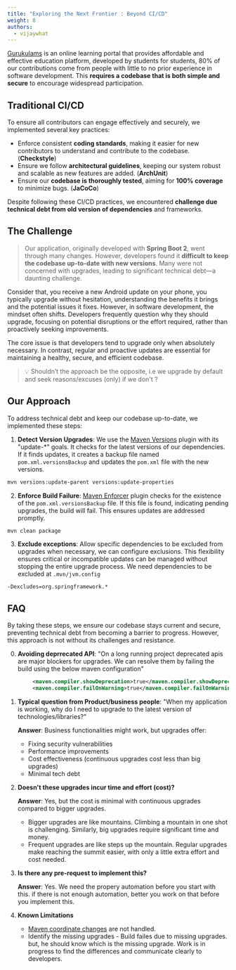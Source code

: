```yaml
---
title: "Exploring the Next Frontier : Beyond CI/CD"
weight: 8
authors:
  - vijaywhat
---
```


[Gurukulams](https://gurukulams.com/) is an online learning portal that provides affordable and effective education platform, developed by students for students, 80% of our contributions come from people with little to no prior experience in software development. This **requires a codebase that is both simple and secure** to encourage widespread participation.

## Traditional CI/CD

To ensure all contributors can engage effectively and securely, we implemented several key practices:

- Enforce consistent **coding standards**, making it easier for new contributors to understand and contribute to the codebase. (**Checkstyle**)
- Ensure we follow **architectural guidelines**, keeping our system robust and scalable as new features are added. (**ArchUnit**)
- Ensure our **codebase is thoroughly tested**, aiming for **100% coverage** to minimize bugs. (**JaCoCo**)

Despite following these CI/CD practices, we encountered **challenge due technical debt from old version of dependencies** and frameworks.

## The Challenge

> Our application, originally developed with **Spring Boot 2**, went through many changes. However, developers found it **difficult to keep the codebase up-to-date with new versions**. Many were not concerned with upgrades, leading to significant technical debt—a daunting challenge.

Consider that, you receive a new Android update on your phone, you typically upgrade without hesitation, understanding the benefits it brings and the potential issues it fixes. However, in software development, the mindset often shifts. Developers frequently question why they should upgrade, focusing on potential disruptions or the effort required, rather than proactively seeking improvements.

The core issue is that developers tend to upgrade only when absolutely necessary. In contrast, regular and proactive updates are essential for maintaining a healthy, secure, and efficient codebase. 

> 💡 Shouldn’t the approach be the opposite, i.e we upgrade by default and seek reasons/excuses (only) if we don't ?

## Our Approach

To address technical debt and keep our codebase up-to-date, we implemented these steps:

1. **Detect Version Upgrades**: We use the [Maven Versions](https://www.mojohaus.org/versions/versions-maven-plugin/index.html) plugin with its "update-*" goals. It checks for the latest versions of our dependencies. If it finds updates, it creates a backup file named `pom.xml.versionsBackup` and updates the `pom.xml` file with the new versions.

```sh
mvn versions:update-parent versions:update-properties
```
  
2. **Enforce Build Failure**: [Maven Enforcer](https://maven.apache.org/enforcer/maven-enforcer-plugin/usage.html) plugin checks for the existence of the `pom.xml.versionsBackup` file. If this file is found, indicating pending upgrades, the build will fail. This ensures updates are addressed promptly.

```sh
mvn clean package
```

3. **Exclude exceptions**: Allow specific dependencies to be excluded from upgrades when necessary, we can configure exclusions. This flexibility ensures critical or incompatible updates can be managed without stopping the entire upgrade process. We need dependencies to be excluded at `.mvn/jvm.config`

```shell
-Dexcludes=org.springframework.*
```

## FAQ

By taking these steps, we ensure our codebase stays current and secure, preventing technical debt from becoming a barrier to progress. However, this approach is not without its challenges and resistance.

0. **Avoiding deprrecated API**: "On a long running project deprecated apis are major blockers for upgrades. We can resolve them by failing the build using the below maven configuration"
```xml
		<maven.compiler.showDeprecation>true</maven.compiler.showDeprecation>
		<maven.compiler.failOnWarning>true</maven.compiler.failOnWarning>

```

1. **Typical question from Product/business people**: "When my application is working, why do I need to upgrade to the latest version of technologies/libraries?"
   
   **Answer**: Business functionalities might work, but upgrades offer:
   - Fixing security vulnerabilities
   - Performance improvements
   - Cost effectiveness (continuous upgrades cost less than big upgrades)
   - Minimal tech debt

2. **Doesn't these upgrades incur time and effort (cost)?**
   
   **Answer**: Yes, but the cost is minimal with continuous upgrades compared to bigger upgrades.
   - Bigger upgrades are like mountains. Climbing a mountain in one shot is challenging. Similarly, big upgrades require significant time and money.
   - Frequent upgrades are like steps up the mountain. Regular upgrades make reaching the summit easier, with only a little extra effort and cost needed.

3. **Is there any pre-request to implement this?**

   **Answer**: Yes. We need the propery automation before you start with this. if there is not enough automation, better you work on that before you implement this.

4. **Known Limitations**
   - [Maven coordinate changes](https://mvnrepository.com/artifact/io.jsonwebtoken/jjwt) are not handled.
   - Identify the missing upgrades - Build failes due to missing upgrades. but, he should know which is the missing upgrade. Work is in progress to find the differences and communicate clearly to developers.

